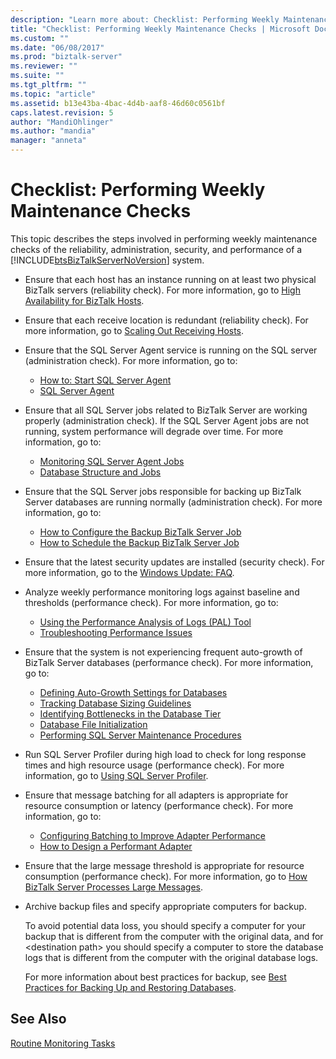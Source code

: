 ```yaml
---
description: "Learn more about: Checklist: Performing Weekly Maintenance Checks"
title: "Checklist: Performing Weekly Maintenance Checks | Microsoft Docs"
ms.custom: ""
ms.date: "06/08/2017"
ms.prod: "biztalk-server"
ms.reviewer: ""
ms.suite: ""
ms.tgt_pltfrm: ""
ms.topic: "article"
ms.assetid: b13e43ba-4bac-4d4b-aaf8-46d60c0561bf
caps.latest.revision: 5
author: "MandiOhlinger"
ms.author: "mandia"
manager: "anneta"
---
```

# Checklist: Performing Weekly Maintenance Checks

This topic describes the steps involved in performing weekly maintenance checks of the reliability, administration, security, and performance of a [!INCLUDE[btsBizTalkServerNoVersion](../includes/btsbiztalkservernoversion-md.md)] system.

- Ensure that each host has an instance running on at least two physical BizTalk servers (reliability check). For more information, go to [High Availability for BizTalk Hosts](high-availability-for-biztalk-hosts.md).

- Ensure that each receive location is redundant (reliability check). For more information, go to [Scaling Out Receiving Hosts](scaling-out-receiving-hosts.md).

- Ensure that the SQL Server Agent service is running on the SQL server (administration check). For more information, go to:

  - [How to: Start SQL Server Agent](/sql/ssms/agent/start-stop-or-pause-the-sql-server-agent-service)
  - [SQL Server Agent](/sql/ssms/agent/sql-server-agent)

- Ensure that all SQL Server jobs related to BizTalk Server are working properly (administration check).  If the SQL Server Agent jobs are not running, system performance will degrade over time. For more information, go to:

  - [Monitoring SQL Server Agent Jobs](monitoring-sql-server-agent-jobs.md)
  - [Database Structure and Jobs](../core/database-structure-and-jobs.md)

- Ensure that the SQL Server jobs responsible for backing up BizTalk Server databases are running normally (administration check). For more information, go to:

  - [How to Configure the Backup BizTalk Server Job](../core/how-to-configure-the-backup-biztalk-server-job.md)
  - [How to Schedule the Backup BizTalk Server Job](../core/how-to-schedule-the-backup-biztalk-server-job.md)

- Ensure that the latest security updates are installed (security check). For more information, go to the [Windows Update: FAQ](https://support.microsoft.com/windows/windows-update-faq-8a903416-6f45-0718-f5c7-375e92dddeb2).

- Analyze weekly performance monitoring logs against baseline and thresholds (performance check). For more information, go to:

  - [Using the Performance Analysis of Logs (PAL) Tool](using-the-performance-analysis-of-logs-pal-tool.md)
  - [Troubleshooting Performance Issues](troubleshooting-performance-issues3.md)

- Ensure that the system is not experiencing frequent auto-growth of BizTalk Server databases (performance check). For more information, go to:

  - [Defining Auto-Growth Settings for Databases](defining-auto-growth-settings-for-databases.md)
  - [Tracking Database Sizing Guidelines](../core/tracking-database-sizing-guidelines.md)
  - [Identifying Bottlenecks in the Database Tier](bottlenecks-in-the-database-tier.md)
  - [Database File Initialization](/sql/relational-databases/databases/database-instant-file-initialization)
  - [Performing SQL Server Maintenance Procedures](checklist-configuring-sql-server.md)

- Run SQL Server Profiler during high load to check for long response times and high resource usage (performance check). For more information, go to [Using SQL Server Profiler](/sql/tools/sql-server-profiler/sql-server-profiler-templates-and-permissions).

- Ensure that message batching for all adapters is appropriate for resource consumption or latency (performance check). For more information, go to:

  - [Configuring Batching to Improve Adapter Performance](configuring-batching-to-improve-adapter-performance.md)
  - [How to Design a Performant Adapter](../core/how-to-design-a-performant-adapter.md)

- Ensure that the large message threshold is appropriate for resource consumption (performance check). For more information, go to [How BizTalk Server Processes Large Messages](../core/how-biztalk-server-processes-large-messages.md).

- Archive backup files and specify appropriate computers for backup.

  To avoid potential data loss, you should specify a computer for your backup that is different from the computer with the original data, and for \<destination path\> you should specify a computer to store the database logs that is different from the computer with the original database logs.

  For more information about best practices for backup, see [Best Practices for Backing Up and Restoring Databases](../core/best-practices-for-backing-up-and-restoring-databases.md).

## See Also

[Routine Monitoring Tasks](../technical-guides/routine-monitoring-tasks.md)
